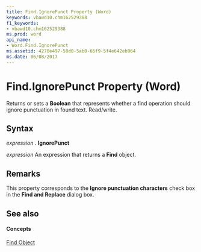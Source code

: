 ```yaml
---
title: Find.IgnorePunct Property (Word)
keywords: vbawd10.chm162529388
f1_keywords:
- vbawd10.chm162529388
ms.prod: word
api_name:
- Word.Find.IgnorePunct
ms.assetid: 4270e497-58d0-5ab0-66f9-5f4e642eb964
ms.date: 06/08/2017
---
```



# Find.IgnorePunct Property (Word)

Returns or sets a **Boolean** that represents whether a find operation should ignore punctuation in found text. Read/write.


## Syntax

 _expression_ . **IgnorePunct**

 _expression_ An expression that returns a **Find** object.


## Remarks

This property corresponds to the **Ignore punctuation characters** check box in the **Find and Replace** dialog box.


## See also


#### Concepts


[Find Object](find-object-word.md)

